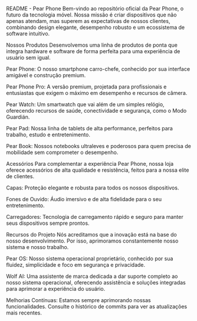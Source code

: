 README - Pear Phone
Bem-vindo ao repositório oficial da Pear Phone, o futuro da tecnologia móvel. Nossa missão é criar dispositivos que não apenas atendam, mas superem as expectativas de nossos clientes, combinando design elegante, desempenho robusto e um ecossistema de software intuitivo.

Nossos Produtos
Desenvolvemos uma linha de produtos de ponta que integra hardware e software de forma perfeita para uma experiência de usuário sem igual.

Pear Phone: O nosso smartphone carro-chefe, conhecido por sua interface amigável e construção premium.

Pear Phone Pro: A versão premium, projetada para profissionais e entusiastas que exigem o máximo em desempenho e recursos de câmera.

Pear Watch: Um smartwatch que vai além de um simples relógio, oferecendo recursos de saúde, conectividade e segurança, como o Modo Guardián.

Pear Pad: Nossa linha de tablets de alta performance, perfeitos para trabalho, estudo e entretenimento.

Pear Book: Nossos notebooks ultraleves e poderosos para quem precisa de mobilidade sem comprometer o desempenho.

Acessórios
Para complementar a experiência Pear Phone, nossa loja oferece acessórios de alta qualidade e resistência, feitos para a nossa elite de clientes.

Capas: Proteção elegante e robusta para todos os nossos dispositivos.

Fones de Ouvido: Áudio imersivo e de alta fidelidade para o seu entretenimento.

Carregadores: Tecnologia de carregamento rápido e seguro para manter seus dispositivos sempre prontos.

Recursos do Projeto
Nós acreditamos que a inovação está na base do nosso desenvolvimento. Por isso, aprimoramos constantemente nosso sistema e nosso trabalho.

Pear OS: Nosso sistema operacional proprietário, conhecido por sua fluidez, simplicidade e foco em segurança e privacidade.

Wolf AI: Uma assistente de marca dedicada a dar suporte completo ao nosso sistema operacional, oferecendo assistência e soluções integradas para aprimorar a experiência do usuário.

Melhorias Contínuas: Estamos sempre aprimorando nossas funcionalidades. Consulte o histórico de commits para ver as atualizações mais recentes.
